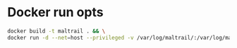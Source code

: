 # Docker run opts

```bash
docker build -t maltrail . && \
docker run -d --net=host --privileged -v /var/log/maltrail/:/var/log/maltrail/ maltrail
```
